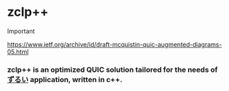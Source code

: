 # zclp++

> [!IMPORTANT]
> https://www.ietf.org/archive/id/draft-mcquistin-quic-augmented-diagrams-05.html

### zclp++ is an optimized QUIC solution tailored for the needs of [ずるい](https://github.com/Akzestia/Zurui) application, written in c++.
